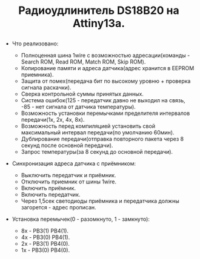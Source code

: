 # <p align="center">Радиоудлинитель DS18B20 на Attiny13a.</p> 

- Что реализовано:
  - Полноценная шина 1wire с возможностью адресации(команды - Search ROM, Read ROM, Match ROM, Skip ROM).
  - Копирование памяти и адреса датчика(адрес хранится в EEPROM приемника).
  - Защита от помех(передача бит по высокому уровню + проверка сигнала раскачки).
  - Сверка контрольной суммы принятых данных.
  - Система ошибок(125 - передатчик давно не выходил на связь, -85 - нет сигнала от датчика температуры).
  - Возможность установки перемычками пределителя интервалов передачи(1x, 2x, 4x, 8x).
  - Возможность перед компиляцией установить свой максимальный интервал передачи(по умолчанию 60мин).
  - Дублирование передачи(отправка повторного пакета через 8 секунд после основной передачи).
  - Запрос температуры(за 8 секунд до основной передачи).
  
- Синхронизация адреса датчика с приёмником:
  - Выключить передатчик и приёмник.
  - Отключить приемник от шины 1wire.
  - Включить приёмник.
  - Включить передатчик.
  - Через 1,5сек светодиоды приёмника и передатчика должны загорется - адрес прописан.
  
- Установка перемычек(0 - разомкнуто, 1 - замкнуто):
  - 8x - PB3(1) PB4(1).
  - 4x - PB3(0) PB4(1).
  - 2x - PB3(1) PB4(0).
  - 1x - PB3(0) PB4(0).
